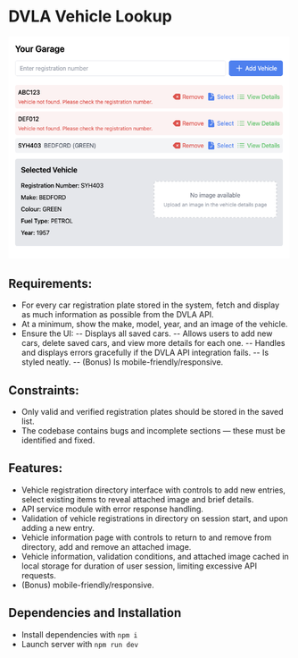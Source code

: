 # DVLA Vehicle Lookup

![Application Screenshot](docs/Screenshot.png)

## Requirements:
- For every car registration plate stored in the system, fetch and display as much information as possible from the DVLA API.
- At a minimum, show the make, model, year, and an image of the vehicle.
- Ensure the UI:
-- Displays all saved cars.
-- Allows users to add new cars, delete saved cars, and view more details for each one.
-- Handles and displays errors gracefully if the DVLA API integration fails.
-- Is styled neatly.
-- (Bonus) Is mobile-friendly/responsive.

## Constraints:
- Only valid and verified registration plates should be stored in the saved list.
- The codebase contains bugs and incomplete sections — these must be identified and fixed.

## Features:
- Vehicle registration directory interface with controls to add new entries, select existing items to reveal attached image and brief details.
- API service module with error response handling.
- Validation of vehicle registrations in directory on session start, and upon adding a new entry.
- Vehicle information page with controls to return to and remove from directory, add and remove an attached image.
- Vehicle information, validation conditions, and attached image cached in local storage for duration of user session, limiting excessive API requests.
- (Bonus) mobile-friendly/responsive.

## Dependencies and Installation
- Install dependencies with `npm i`
- Launch server with `npm run dev`
